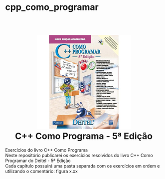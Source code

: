 # cpp_como_programar
<h1 align="Center">
  <br>
  <a href="http://www.arnoldosilva.com.br"><img src="imagens/capalivro.jpg" alt="Arnoldo Silva" width="300"></a>
  <br>
  C++ Como Programa - 5ª Edição
  <br>
</h1>




Exercícios do livro C++ Como Programa <br>
Neste repositório publicarei os exercícios resolvidos do livro C++ Como Programar do Deitel - 5ª Edição <br>
Cada capítulo possuirá uma pasta separada com os exercícios em ordem e utilizando o comentário: figura x.xx